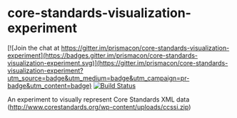# core-standards-visualization-experiment

[![Join the chat at https://gitter.im/prismacon/core-standards-visualization-experiment](https://badges.gitter.im/prismacon/core-standards-visualization-experiment.svg)](https://gitter.im/prismacon/core-standards-visualization-experiment?utm_source=badge&utm_medium=badge&utm_campaign=pr-badge&utm_content=badge)
[![Build Status](https://travis-ci.org/prismacon/core-standards-visualization-experiment.svg?branch=master)](https://travis-ci.org/prismacon/core-standards-visualization-experiment)

An experiment to visually represent Core Standards XML data (http://www.corestandards.org/wp-content/uploads/ccssi.zip)
